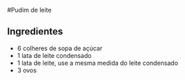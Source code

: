 #Pudim de leite


## Ingredientes

 - 6 colheres de sopa de açúcar
 - 1 lata de leite condensado
 - 1 lata de leite, use a mesma medida do leite condensado
 - 3 ovos

 